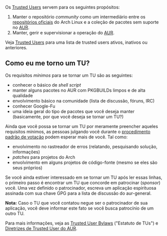 Os [Trusted Users](https://www.archlinux.org/people/trusted-users/) servem para os seguintes propósitos:

1.  Manter o repositório *community* como um intermediário entre os [repositórios oficiais](/index.php/Reposit%C3%B3rios_oficiais "Repositórios oficiais") do Arch Linux e a coleção de pacotes sem suporte no [AUR](/index.php/AUR_(Portugu%C3%AAs) "AUR (Português)").
2.  Manter, gerir e supervisionar a operação do [AUR](/index.php/AUR_(Portugu%C3%AAs) "AUR (Português)").

Veja [Trusted Users](/index.php/Trusted_Users "Trusted Users") para uma lista de trusted users ativos, inativos ou anteriores.

## Como eu me torno um TU?

Os requisitos *mínimos* para se tornar um TU são as seguintes:

*   conhecer o básico de *shell script*
*   manter alguns pacotes no AUR com PKGBUILDs limpos e de alta qualidade
*   envolvimento básico na comunidade (lista de discussão, fóruns, IRC)
*   conhecer Google-Fu
*   uma ideia geral do tipo de pacotes que você deseja manter (basicamente, por que você deseja se tornar um TU?)

Ainda que você possa se tornar um TU por meramente preencher aqueles requisitos mínimos, as pessoas julgando você durante o [procedimento padrão de votação](https://aur.archlinux.org/trusted-user/TUbylaws.html#_standard_voting_procedure) podem esperar mais de você. Tal como:

*   envolvimento no rastreador de erros (relatando, pesquisando solução, informações)
*   *patches* para projetos do Arch
*   envolvimento em alguns projetos de código-fonte (mesmo se eles são seus próprios)

Se você ainda estiver interessado em se tornar um TU após ler essas linhas, o primeiro passo é encontrar um TU que concorde em patrocinar (*sponsor*) você. Uma vez definido o patrocinador, escreva um aplicação espirituosa assinada com sua chave GPG para a lista de discussão do aur-general.

**Nota:** Caso o TU que você contatou negue ser o patrocinador de sua aplicação, você deve informar este fato se você busca patrocínio de um outro TU.

Para mais informações, veja as [Trusted User Bylaws](https://aur.archlinux.org/trusted-user/TUbylaws.html) ("Estatuto de TUs") e [Diretrizes de Trusted User do AUR](/index.php/Diretrizes_de_Trusted_User_do_AUR "Diretrizes de Trusted User do AUR").